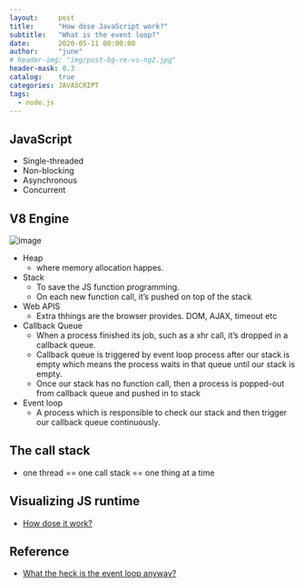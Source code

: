 ```yaml
---
layout:     post
title:      "How dose JavaScript work?"
subtitle:   "What is the event loop?"
date:       2020-05-11 00:00:00
author:     "june"
# header-img: "img/post-bg-re-vs-ng2.jpg"
header-mask: 0.3
catalog:    true
categories: JAVASCRIPT
tags:
  - node.js
---
```



## JavaScript
- Single-threaded 
- Non-blocking
- Asynchronous
- Concurrent


## V8 Engine
![image](https://user-images.githubusercontent.com/5827617/81519830-70bf4600-937d-11ea-9645-394a48642663.png)
- Heap 
  - where memory allocation happes.
- Stack
  - To save the JS function programming. 
  - On each new function call, it’s pushed on top of the stack  
- Web APIS
  - Extra thhings are the browser provides. DOM, AJAX, timeout etc
- Callback Queue
  - When a process finished its job, such as a xhr call, it’s dropped in a callback queue. 
  - Callback queue is triggered by event loop process after our stack is empty which means the process waits in that queue until our stack is empty.
  - Once our stack has no function call, then a process is popped-out from callback queue and pushed in to stack
- Event loop
  - A process which is responsible to check our stack and then trigger our callback queue continuously.


## The call stack
- one thread == one call stack == one thing at a time

## Visualizing JS runtime
- [How dose it work?](http://latentflip.com/loupe/?code=JC5vbignYnV0dG9uJywgJ2NsaWNrJywgZnVuY3Rpb24gb25DbGljaygpIHsKICAgIHNldFRpbWVvdXQoZnVuY3Rpb24gdGltZXIoKSB7CiAgICAgICAgY29uc29sZS5sb2coJ1lvdSBjbGlja2VkIHRoZSBidXR0b24hJyk7ICAgIAogICAgfSwgMjAwMCk7Cn0pOwoKY29uc29sZS5sb2coIkhpISIpOwoKc2V0VGltZW91dChmdW5jdGlvbiB0aW1lb3V0KCkgewogICAgY29uc29sZS5sb2coIkNsaWNrIHRoZSBidXR0b24hIik7Cn0sIDUwMDApOwoKY29uc29sZS5sb2coIldlbGNvbWUgdG8gbG91cGUuIik7!!!PGJ1dHRvbj5DbGljayBtZSE8L2J1dHRvbj4%3D)


## Reference
- [What the heck is the event loop anyway?](https://www.youtube.com/watch?v=8aGhZQkoFbQ)